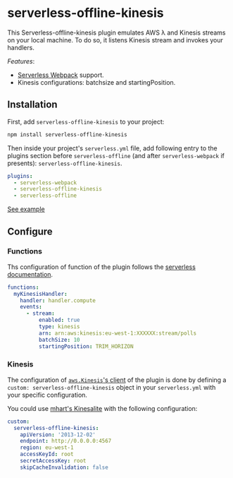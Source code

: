 # serverless-offline-kinesis

This Serverless-offline-kinesis plugin emulates AWS λ and Kinesis streams on your local machine. To do so, it listens Kinesis stream and invokes your handlers.

*Features*:
- [Serverless Webpack](https://github.com/serverless-heaven/serverless-webpack/) support.
- Kinesis configurations: batchsize and startingPosition.

## Installation

First, add `serverless-offline-kinesis` to your project:

```sh
npm install serverless-offline-kinesis
```

Then inside your project's `serverless.yml` file, add following entry to the plugins section before `serverless-offline` (and after `serverless-webpack` if presents): `serverless-offline-kinesis`.

```yml
plugins:
  - serverless-webpack
  - serverless-offline-kinesis
  - serverless-offline
```

[See example](./example/README.md)

## Configure

### Functions

Ths configuration of function of the plugin follows the [serverless documentation](https://serverless.com/framework/docs/providers/aws/events/streams/).

```yml
functions:
  myKinesisHandler:
    handler: handler.compute
    events:
      - stream:
          enabled: true
          type: kinesis
          arn: arn:aws:kinesis:eu-west-1:XXXXXX:stream/polls
          batchSize: 10
          startingPosition: TRIM_HORIZON
```

### Kinesis

The configuration of [`aws.Kinesis`'s client](https://docs.aws.amazon.com/AWSJavaScriptSDK/latest/AWS/Kinesis.html#constructor-property) of the plugin is done by defining a `custom: serverless-offline-kinesis` object in your `serverless.yml` with your specific configuration.

You could use [mhart's Kinesalite](https://github.com/mhart/kinesalite) with the following configuration:

```yml
custom:
  serverless-offline-kinesis:
    apiVersion: '2013-12-02'
    endpoint: http://0.0.0.0:4567
    region: eu-west-1
    accessKeyId: root
    secretAccessKey: root
    skipCacheInvalidation: false
```
